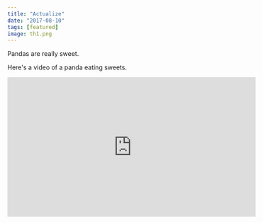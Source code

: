 ```yaml
---
title: "Actualize"
date: "2017-08-10"
tags: [featured]
image: th1.png
---
```


Pandas are really sweet.

Here's a video of a panda eating sweets.

<iframe width="560" height="315" src="https://www.youtube.com/embed/4n0xNbfJLR8" frameborder="0" allowfullscreen></iframe>
